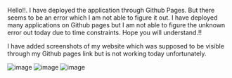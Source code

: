 Hello!!. I have deployed the application through Github Pages. But there seems to be an error which I am not able to figure it out. I have deployed many applications on Github pages but I am not able to figure the unknown error out today due to time constraints. Hope you will understand.!!

I have added screenshots of my website which was supposed to be visible through my Github pages link but is not working today unfortunately. 

![image](https://user-images.githubusercontent.com/63003762/126043026-0d6f9474-e5bc-474a-8cd4-98f419c02d6e.png)
![image](https://user-images.githubusercontent.com/63003762/126043027-e97a695e-98eb-40e9-b319-ccf9eb207a11.png)
![image](https://user-images.githubusercontent.com/63003762/126043032-f5955441-8f31-445c-a79d-6f8dd33ae81f.png)
